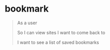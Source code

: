 # bookmark

>As a user
>
>So I can view sites I want to come back to
>
>I want to see a list of saved bookmarks




